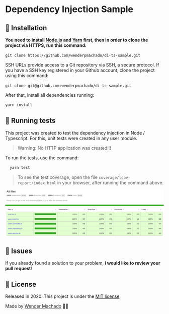 # Dependency Injection Sample

## :construction_worker: Installation

**You need to install [Node.js](https://nodejs.org/en/download/) and [Yarn](https://yarnpkg.com/) first, then in order to clone the project via HTTPS, run this command:**

```git clone https://github.com/wenderpmachado/di-ts-sample.git```

SSH URLs provide access to a Git repository via SSH, a secure protocol. If you have a SSH key registered in your Github account, clone the project using this command:

```git clone git@github.com:wenderpmachado/di-ts-sample.git```

After that, install all dependencies running:

```bash
yarn install
```

## :runner: Running tests

This project was created to test the dependency injection in Node / Typescript. For this, unit tests were created in any user module.

> Warning: No HTTP application was created!!!

To run the tests, use the command:

```bash
  yarn test
```

> To see the test coverage, open the file `coverage/lcov-report/index.html` in your browser, after running the command above.

![Code Coverage](./.github/code-coverage.png)

## :bug: Issues

If you already found a solution to your problem, **i would like to review your pull request**!

## :closed_book: License

Released in 2020.
This project is under the [MIT license](https://github.com/wenderpmachado/di-ts-sample/master/LICENSE).

Made by [Wender Machado](https://github.com/wenderpmachado) 💜🚀
